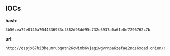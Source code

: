 
## IOCs

__hash__:

```text
3b56cea72e8140a7044336933cf382d98dd95c732e5937a0a61e0e7296762c7b
```
__url__:

```text
http://qspjx67hi3heumrubqotn26cwimb6vjegiwgvrnpa6zefae2nqs6xqad.onion/page/6297aa368ec25
```
